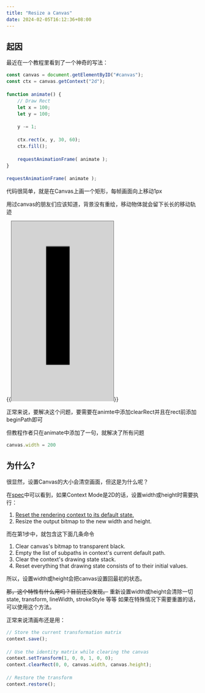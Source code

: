 ```yaml
---
title: "Resize a Canvas"
date: 2024-02-05T16:12:36+08:00
---
```


## 起因

最近在一个教程里看到了一个神奇的写法：
```js
const canvas = document.getElementByID("#canvas");
const ctx = canvas.getContext("2d");

function animate() {
    // Draw Rect
    let x = 100;
    let y = 100;

    y -= 1;

    ctx.rect(x, y, 30, 60);
    ctx.fill();

    requestAnimationFrame( animate );
}

requestAnimationFrame( animate );
```

代码很简单，就是在Canvas上画一个矩形，每帧画面向上移动1px

用过canvas的朋友们应该知道，背景没有重绘，移动物体就会留下长长的移动轨迹

{{<img src="wrong.png" caption="轨迹">}}

正常来说，要解决这个问题，要需要在animte中添加clearRect并且在rect前添加beginPath即可

但教程作者只在animate中添加了一句，就解决了所有问题
```js
canvas.width = 200
```

## 为什么?

很显然，设置Canvas的大小会清空画面，但这是为什么呢？

在[spec](https://html.spec.whatwg.org/multipage/canvas.html#the-canvas-element:attr-canvas-width-5)中可以看到，如果Context Mode是2D的话，设置width或height时需要执行：

1. [Reset the rendering context to its default state.](https://html.spec.whatwg.org/multipage/canvas.html#reset-the-rendering-context-to-its-default-state)
2. Resize the output bitmap to the new width and height.

而在第1步中，就包含这下面几条命令

1. Clear canvas's bitmap to transparent black.
2. Empty the list of subpaths in context's current default path.
3. Clear the context's drawing state stack.
4. Reset everything that drawing state consists of to their initial values.

所以，设置width或height会把canvas设置回最初的状态。

<del>那，这个特性有什么用吗？目前还没发现。</del>
重新设置width或height会清除一切state, transform, lineWidth, strokeStyle 等等
如果在特殊情况下需要重置的话，可以使用这个方法。

正常来说清画布还是用：
```js
// Store the current transformation matrix
context.save();

// Use the identity matrix while clearing the canvas
context.setTransform(1, 0, 0, 1, 0, 0);
context.clearRect(0, 0, canvas.width, canvas.height);

// Restore the transform
context.restore();
```

